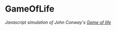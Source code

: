 # GameOfLife
*Javascript simulation of John Conway's [Game of life](https://en.wikipedia.org/wiki/Conway%27s_Game_of_Life)*
